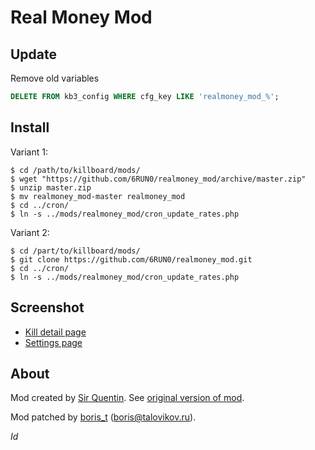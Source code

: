# Real Money Mod

## Update
Remove old variables
```sql
DELETE FROM kb3_config WHERE cfg_key LIKE 'realmoney_mod_%';
```

## Install

Variant 1:
```shell
$ cd /path/to/killboard/mods/
$ wget "https://github.com/6RUN0/realmoney_mod/archive/master.zip"
$ unzip master.zip
$ mv realmoney_mod-master realmoney_mod
$ cd ../cron/
$ ln -s ../mods/realmoney_mod/cron_update_rates.php
```

Variant 2:
```shell
$ cd /part/to/killboard/mods/
$ git clone https://github.com/6RUN0/realmoney_mod.git
$ cd ../cron/
$ ln -s ../mods/realmoney_mod/cron_update_rates.php
```

## Screenshot

  * [Kill detail page](https://github.com/6RUN0/realmoney_mod/tree/master/screenshot/kill_detail.png)
  * [Settings page](https://github.com/6RUN0/realmoney_mod/tree/master/screenshot/settings_realmoney_mod.png)

## About
Mod created by [Sir Quentin](http://www.back-to-yarrr.de).
See [original version of mod](http://www.evekb.org/forum/viewtopic.php?&t=18397).

Mod patched by [boris_t](https://github.com/6RUN0) (boris@talovikov.ru).

$Id$
